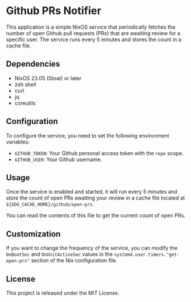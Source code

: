 # Github PRs Notifier

This application is a simple NixOS service that periodically fetches the number of open Github pull requests (PRs) that are awaiting review for a specific user. The service runs every 5 minutes and stores the count in a cache file.

## Dependencies

- NixOS 23.05 (Stoat) or later
- zsh shell
- curl
- jq
- coreutils

## Configuration

To configure the service, you need to set the following environment variables:

- `GITHUB_TOKEN`: Your Github personal access token with the `repo` scope.
- `GITHUB_USER`: Your Github username.

## Usage

Once the service is enabled and started, it will run every 5 minutes and store the count of open PRs awaiting your review in a cache file located at `${XDG_CACHE_HOME}/github/open-prs`.

You can read the contents of this file to get the current count of open PRs.

## Customization

If you want to change the frequency of the service, you can modify the `OnBootSec` and `OnUnitActiveSec` values in the `systemd.user.timers."get-open-prs"` section of the Nix configuration file.

## License

This project is released under the MIT License.
